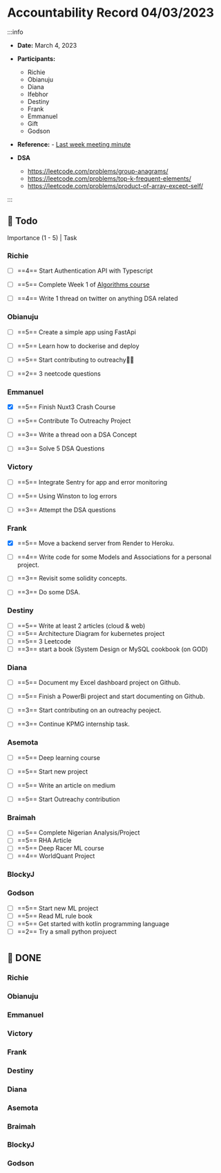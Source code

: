 Accountability Record 04/03/2023
===


:::info
- **Date:** March 4, 2023
- **Participants:**
    - Richie
    - Obianuju
    - Diana
    - Ifebhor
    - Destiny
    - Frank
    - Emmanuel
    - Gift
    - Godson

- **Reference:** - [Last week meeting minute]()

- **DSA**
    - https://leetcode.com/problems/group-anagrams/
    - https://leetcode.com/problems/top-k-frequent-elements/
    - https://leetcode.com/problems/product-of-array-except-self/

:::


:closed_book: Todo
--
Importance (1 - 5) | Task
### Richie
- [ ] ==4== Start Authentication API with Typescript
- [ ] ==5== Complete Week 1 of  [Algorithms course]()
- [ ] ==4== Write 1 thread on twitter on anything DSA related


### Obianuju
- [ ] ==5== Create a simple app using FastApi
- [ ] ==5== Learn how to dockerise and deploy
- [ ] ==5== Start contributing to outreachy🤞🏻
- [ ] ==2== 3 neetcode questions


### Emmanuel
- [x] ==5== Finish Nuxt3 Crash Course
- [ ] ==5== Contribute To Outreachy Project
- [ ] ==3== Write a thread oon a DSA Concept
- [ ] ==3== Solve 5 DSA Questions



### Victory
- [ ] ==5== Integrate Sentry for app and error monitoring
- [ ] ==5== Using Winston to log errors 
- [ ] ==3== Attempt the DSA questions


### Frank
- [x] ==5== Move a backend server from Render to Heroku.
- [ ] ==4== Write code for some Models and Associations for a personal project.  
- [ ] ==3== Revisit some solidity concepts.
- [ ] ==3== Do some DSA.


### Destiny
- [ ] ==5== Write at least 2 articles (cloud & web)
- [ ] ==5== Architecture Diagram for kubernetes project
- [ ] ==5== 3 Leetcode
- [ ] ==3== start a book (System Design or MySQL cookbook (on GOD)

### Diana
- [ ] ==5== Document my Excel dashboard project on Github.
- [ ] ==5== Finish a PowerBi project and start documenting on Github.
- [ ] ==3== Start contributing on an outreachy peoject.
- [ ] ==3== Continue KPMG internship task.


### Asemota
- [ ] ==5== Deep learning course
- [ ] ==5== Start new project
- [ ] ==5== Write an article on medium
- [ ] ==5== Start Outreachy contribution


### Braimah
- [ ] ==5== Complete Nigerian Analysis/Project
- [ ] ==5== RHA Article
- [ ] ==5== Deep Racer ML course
- [ ] ==4== WorldQuant Project

### BlockyJ


### Godson
- [ ] ==5== Start new ML project
- [ ] ==5== Read ML rule book
- [ ] ==5== Get started with kotlin programming language
- [ ] ==2== Try a small python projuect

# 
# 
#

:closed_book: DONE
---
### Richie


### Obianuju


### Emmanuel


### Victory


### Frank


### Destiny


### Diana


### Asemota


### Braimah


### BlockyJ


### Godson
